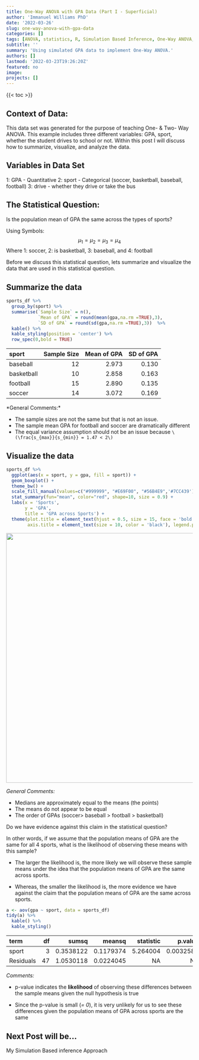 ```yaml
---
title: One-Way ANOVA with GPA Data (Part I - Superficial)
author: 'Immanuel Williams PhD'
date: '2022-03-26'
slug: one-way-anova-with-gpa-data
categories: []
tags: [ANOVA, statistics, R, Simulation Based Inference, One-Way ANOVA,]
subtitle: ''
summary: 'Using simulated GPA data to implement One-Way ANOVA.'
authors: []
lastmod: '2022-03-23T19:26:20Z'
featured: no
image:
projects: [] 
---
```

<script src="{{< blogdown/postref >}}index_files/kePrint/kePrint.js"></script>
<link href="{{< blogdown/postref >}}index_files/lightable/lightable.css" rel="stylesheet" />
<script src="{{< blogdown/postref >}}index_files/kePrint/kePrint.js"></script>
<link href="{{< blogdown/postref >}}index_files/lightable/lightable.css" rel="stylesheet" />

{{< toc >}} 








## Context of Data:

This data set was generated for the purpose of teaching One- & Two- Way ANOVA. This example  includes three different variables: GPA, sport, whether the student drives to school or not. Within this post I will discuss how to summarize, visualize, and analyze the data.


## Variables in Data Set

1: GPA - Quantitative 
2: sport  - Categorical (soccer, basketball, baseball, football)
3: drive - whether they drive or take the bus


## The Statistical Question: 

Is the population mean of GPA the same across the types of sports?

Using Symbols:
$$\mu_1 = \mu_2 = \mu_3 = \mu_4 $$
Where 1: soccer, 2: is basketball, 3: baseball, and 4: football


Before we discuss this statistical question, lets summarize and visualize the data that are used in this statistical question.

## Summarize the data



```r
sports_df %>% 
  group_by(sport) %>% 
  summarise(`Sample Size` = n(),
            `Mean of GPA` = round(mean(gpa,na.rm =TRUE),3),
            `SD of GPA` = round(sd(gpa,na.rm =TRUE),3))  %>% 
  kable() %>%
  kable_styling(position = 'center') %>%
  row_spec(0,bold = TRUE)
```

<table class="table" style="margin-left: auto; margin-right: auto;">
 <thead>
  <tr>
   <th style="text-align:left;font-weight: bold;"> sport </th>
   <th style="text-align:right;font-weight: bold;"> Sample Size </th>
   <th style="text-align:right;font-weight: bold;"> Mean of GPA </th>
   <th style="text-align:right;font-weight: bold;"> SD of GPA </th>
  </tr>
 </thead>
<tbody>
  <tr>
   <td style="text-align:left;"> baseball </td>
   <td style="text-align:right;"> 12 </td>
   <td style="text-align:right;"> 2.973 </td>
   <td style="text-align:right;"> 0.130 </td>
  </tr>
  <tr>
   <td style="text-align:left;"> basketball </td>
   <td style="text-align:right;"> 10 </td>
   <td style="text-align:right;"> 2.858 </td>
   <td style="text-align:right;"> 0.163 </td>
  </tr>
  <tr>
   <td style="text-align:left;"> football </td>
   <td style="text-align:right;"> 15 </td>
   <td style="text-align:right;"> 2.890 </td>
   <td style="text-align:right;"> 0.135 </td>
  </tr>
  <tr>
   <td style="text-align:left;"> soccer </td>
   <td style="text-align:right;"> 14 </td>
   <td style="text-align:right;"> 3.072 </td>
   <td style="text-align:right;"> 0.169 </td>
  </tr>
</tbody>
</table>
*General Comments:*

- The sample sizes are not the same but that is not an issue.
- The sample mean GPA for football and soccer are dramatically different
- The equal variance assumption should not be an issue because `\(\frac{s_{max}}{s_{min}} = 1.47 < 2\)`


## Visualize the data

```r
sports_df %>% 
  ggplot(aes(x = sport, y = gpa, fill = sport)) +
  geom_boxplot() +
  theme_bw() + 
  scale_fill_manual(values=c("#999999", "#E69F00", "#56B4E9",'#7CC439')) +
  stat_summary(fun="mean", color="red", shape=10, size = 0.9) +
  labs(x = 'Sports', 
       y = 'GPA', 
       title = 'GPA across Sports') +
  theme(plot.title = element_text(hjust = 0.5, size = 15, face = 'bold'),
        axis.title = element_text(size = 10, color = 'black'), legend.position = 'NONE') 
```

<img src="{{< blogdown/postref >}}index_files/figure-html/unnamed-chunk-3-1.png" width="672" />

*General Comments:*

- Medians are approximately equal to the means (the points)
- The means do not appear to be equal
- The order of GPAs (soccer> baseball > football > basketball)



Do we have evidence against this claim in the statistical question? 

In other words, if we assume that the population means of GPA are the same for all 4 sports, what is the likelihood of observing these means with this sample?

- The larger the likelihood is, the more likely we will observe these sample means under the idea that the population means of GPA are the same across sports.

- Whereas, the smaller the likelihood is, the more evidence we have against the claim that the population means of GPA are the same across sports.



```r
a <- aov(gpa ~ sport, data = sports_df)
tidy(a) %>% 
  kable() %>% 
  kable_styling()
```

<table class="table" style="margin-left: auto; margin-right: auto;">
 <thead>
  <tr>
   <th style="text-align:left;"> term </th>
   <th style="text-align:right;"> df </th>
   <th style="text-align:right;"> sumsq </th>
   <th style="text-align:right;"> meansq </th>
   <th style="text-align:right;"> statistic </th>
   <th style="text-align:right;"> p.value </th>
  </tr>
 </thead>
<tbody>
  <tr>
   <td style="text-align:left;"> sport </td>
   <td style="text-align:right;"> 3 </td>
   <td style="text-align:right;"> 0.3538122 </td>
   <td style="text-align:right;"> 0.1179374 </td>
   <td style="text-align:right;"> 5.264004 </td>
   <td style="text-align:right;"> 0.0032583 </td>
  </tr>
  <tr>
   <td style="text-align:left;"> Residuals </td>
   <td style="text-align:right;"> 47 </td>
   <td style="text-align:right;"> 1.0530118 </td>
   <td style="text-align:right;"> 0.0224045 </td>
   <td style="text-align:right;"> NA </td>
   <td style="text-align:right;"> NA </td>
  </tr>
</tbody>
</table>


*Comments:*

- p-value indicates the **likelihood** of observing these differences between the sample means given the null hypothesis is true

- Since the p-value is small (*= 0*), it is very unlikely for us to see these differences given the population means of GPA across sports are the same


## Next Post will be...
My Simulation Based inference Approach

<!-- Q1. What are the ages within each age group? Answer this question using programming -->
